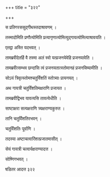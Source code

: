 +++
title = "३२२"

+++

 

स प्रतिगरससुद्गीथस्तदाश्रावणम् । 

तस्मादोमिति प्रणौत्योमिति प्रत्यागृणात्योमित्युद्गायत्योमित्याश्रावयति ।

एतद्वा अस्ति यदभवत् । 

तामब्रवीदेतर्हि वै तस्मा अलं स्वो यत्प्रजनयेवेहि प्रजनयावेति । 

तामब्रवीत्सम्भव छन्दांसि त्वं प्रजनयतात्स्तोमानहं प्रजनयिष्यामीति । 

सोऽयं त्रिवृत्स्तोमश्चतुर्विंशतिं स्तोत्र्याः प्रायनयत् । 

अथ गायत्री चतुर्विंशतिमक्षराणि प्रजायत । 

तामब्रवीद्विभव यावत्यसि तावत्येधीति । 

साष्टाक्षरा सत्यक्षराणि त्र्यक्षराण्यकुरुत । 

तानि चतुर्विंशतिरभवन् । 

चतुर्विंशतिः पूर्वाणि । 

तदस्या अष्टाचत्वारिंशत्प्रजातमासीत् । 

सेयं गायत्री चत्वार्यक्षराण्यादत्त । 

सोष्णिगभवत् । 

षडितर आदत्त ३२२

